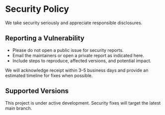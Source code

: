 # Security Policy

We take security seriously and appreciate responsible disclosures.

## Reporting a Vulnerability

- Please do not open a public issue for security reports.
- Email the maintainers or open a private report as indicated here.
- Include steps to reproduce, affected versions, and potential impact.

We will acknowledge receipt within 3–5 business days and provide an estimated timeline for fixes when possible.

## Supported Versions

This project is under active development. Security fixes will target the latest main branch.

